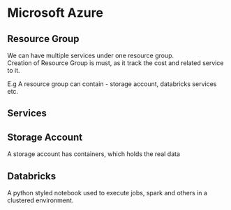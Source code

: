 # Microsoft Azure 

## Resource Group
We can have multiple services under one resource group. <br/>
Creation of Resource Group is must, as it track the cost and related service to it. <br/>

E.g A resource group can contain - storage account, databricks services etc.<br/>

## Services

## Storage Account
A storage account has containers, which holds the real data

## Databricks
A python styled notebook used to execute jobs, spark and others in a clustered environment.




